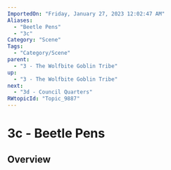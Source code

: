 ```yaml
---
ImportedOn: "Friday, January 27, 2023 12:02:47 AM"
Aliases:
  - "Beetle Pens"
  - "3c"
Category: "Scene"
Tags:
  - "Category/Scene"
parent:
  - "3 - The Wolfbite Goblin Tribe"
up:
  - "3 - The Wolfbite Goblin Tribe"
next:
  - "3d - Council Quarters"
RWtopicId: "Topic_9887"
---
```

# 3c - Beetle Pens
## Overview
